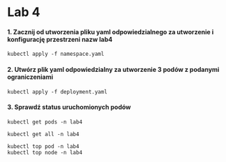 # Lab 4

#### 1. Zacznij od utworzenia pliku yaml odpowiedzialnego za utworzenie i konfigurację przestrzeni nazw lab4

```console
kubectl apply -f namespace.yaml
```

#### 2. Utwórz plik yaml odpowiedzialny za utworzenie 3 podów z podanymi ograniczeniami

 ```console
kubectl apply -f deployment.yaml
```

#### 3. Sprawdź status uruchomionych podów

 ```console
kubectl get pods -n lab4
```

```console
kubectl get all -n lab4
```

```console
kubectl top pod -n lab4
kubectl top node -n lab4
```
